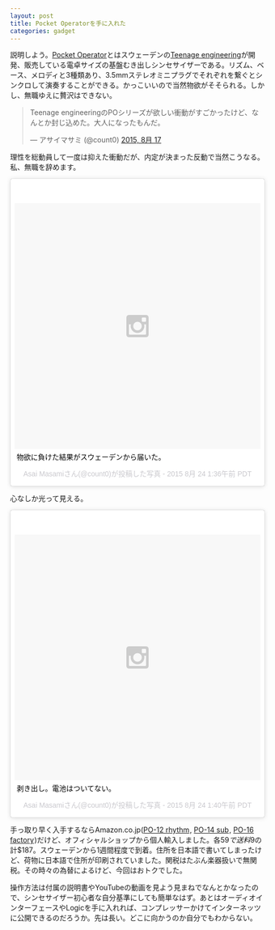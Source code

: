 ```yaml
---
layout: post
title: Pocket Operatorを手に入れた
categories: gadget 
---
```

説明しよう。[Pocket Operator][po]とはスウェーデンの[Teenage engineering][te]が開発、販売している電卓サイズの基盤むき出しシンセサイザーである。リズム、ベース、メロディと3種類あり、3.5mmステレオミニプラグでそれぞれを繋ぐとシンクロして演奏することができる。かっこいいので当然物欲がそそられる。しかし、無職ゆえに贅沢はできない。

<blockquote class="twitter-tweet" lang="ja"><p lang="ja" dir="ltr">Teenage engineeringのPOシリーズが欲しい衝動がすごかったけど、なんとか封じ込めた。大人になったもんだ。</p>&mdash; アサイマサミ (@count0) <a href="https://twitter.com/count0/status/633133909417533441">2015, 8月 17</a></blockquote> <script async src="//platform.twitter.com/widgets.js" charset="utf-8"></script>

理性を総動員して一度は抑えた衝動だが、内定が決まった反動で当然こうなる。私、無職を辞めます。

<blockquote class="instagram-media" data-instgrm-captioned data-instgrm-version="4" style=" background:#FFF; border:0; border-radius:3px; box-shadow:0 0 1px 0 rgba(0,0,0,0.5),0 1px 10px 0 rgba(0,0,0,0.15); margin: 1px; max-width:658px; padding:0; width:99.375%; width:-webkit-calc(100% - 2px); width:calc(100% - 2px);"><div style="padding:8px;"> <div style=" background:#F8F8F8; line-height:0; margin-top:40px; padding:50.0% 0; text-align:center; width:100%;"> <div style=" background:url(data:image/png;base64,iVBORw0KGgoAAAANSUhEUgAAACwAAAAsCAMAAAApWqozAAAAGFBMVEUiIiI9PT0eHh4gIB4hIBkcHBwcHBwcHBydr+JQAAAACHRSTlMABA4YHyQsM5jtaMwAAADfSURBVDjL7ZVBEgMhCAQBAf//42xcNbpAqakcM0ftUmFAAIBE81IqBJdS3lS6zs3bIpB9WED3YYXFPmHRfT8sgyrCP1x8uEUxLMzNWElFOYCV6mHWWwMzdPEKHlhLw7NWJqkHc4uIZphavDzA2JPzUDsBZziNae2S6owH8xPmX8G7zzgKEOPUoYHvGz1TBCxMkd3kwNVbU0gKHkx+iZILf77IofhrY1nYFnB/lQPb79drWOyJVa/DAvg9B/rLB4cC+Nqgdz/TvBbBnr6GBReqn/nRmDgaQEej7WhonozjF+Y2I/fZou/qAAAAAElFTkSuQmCC); display:block; height:44px; margin:0 auto -44px; position:relative; top:-22px; width:44px;"></div></div> <p style=" margin:8px 0 0 0; padding:0 4px;"> <a href="https://instagram.com/p/6wnd1UJzZe/" style=" color:#000; font-family:Arial,sans-serif; font-size:14px; font-style:normal; font-weight:normal; line-height:17px; text-decoration:none; word-wrap:break-word;" target="_top">物欲に負けた結果がスウェーデンから届いた。</a></p> <p style=" color:#c9c8cd; font-family:Arial,sans-serif; font-size:14px; line-height:17px; margin-bottom:0; margin-top:8px; overflow:hidden; padding:8px 0 7px; text-align:center; text-overflow:ellipsis; white-space:nowrap;">Asai Masamiさん(@count0)が投稿した写真 - <time style=" font-family:Arial,sans-serif; font-size:14px; line-height:17px;" datetime="2015-08-24T08:36:17+00:00">2015 8月 24 1:36午前 PDT</time></p></div></blockquote> <script async defer src="//platform.instagram.com/en_US/embeds.js"></script>

心なしか光って見える。

<blockquote class="instagram-media" data-instgrm-captioned data-instgrm-version="4" style=" background:#FFF; border:0; border-radius:3px; box-shadow:0 0 1px 0 rgba(0,0,0,0.5),0 1px 10px 0 rgba(0,0,0,0.15); margin: 1px; max-width:658px; padding:0; width:99.375%; width:-webkit-calc(100% - 2px); width:calc(100% - 2px);"><div style="padding:8px;"> <div style=" background:#F8F8F8; line-height:0; margin-top:40px; padding:50.0% 0; text-align:center; width:100%;"> <div style=" background:url(data:image/png;base64,iVBORw0KGgoAAAANSUhEUgAAACwAAAAsCAMAAAApWqozAAAAGFBMVEUiIiI9PT0eHh4gIB4hIBkcHBwcHBwcHBydr+JQAAAACHRSTlMABA4YHyQsM5jtaMwAAADfSURBVDjL7ZVBEgMhCAQBAf//42xcNbpAqakcM0ftUmFAAIBE81IqBJdS3lS6zs3bIpB9WED3YYXFPmHRfT8sgyrCP1x8uEUxLMzNWElFOYCV6mHWWwMzdPEKHlhLw7NWJqkHc4uIZphavDzA2JPzUDsBZziNae2S6owH8xPmX8G7zzgKEOPUoYHvGz1TBCxMkd3kwNVbU0gKHkx+iZILf77IofhrY1nYFnB/lQPb79drWOyJVa/DAvg9B/rLB4cC+Nqgdz/TvBbBnr6GBReqn/nRmDgaQEej7WhonozjF+Y2I/fZou/qAAAAAElFTkSuQmCC); display:block; height:44px; margin:0 auto -44px; position:relative; top:-22px; width:44px;"></div></div> <p style=" margin:8px 0 0 0; padding:0 4px;"> <a href="https://instagram.com/p/6wn6-QpzZ3/" style=" color:#000; font-family:Arial,sans-serif; font-size:14px; font-style:normal; font-weight:normal; line-height:17px; text-decoration:none; word-wrap:break-word;" target="_top">剥き出し。電池はついてない。</a></p> <p style=" color:#c9c8cd; font-family:Arial,sans-serif; font-size:14px; line-height:17px; margin-bottom:0; margin-top:8px; overflow:hidden; padding:8px 0 7px; text-align:center; text-overflow:ellipsis; white-space:nowrap;">Asai Masamiさん(@count0)が投稿した写真 - <time style=" font-family:Arial,sans-serif; font-size:14px; line-height:17px;" datetime="2015-08-24T08:40:16+00:00">2015 8月 24 1:40午前 PDT</time></p></div></blockquote> <script async defer src="//platform.instagram.com/en_US/embeds.js"></script>

手っ取り早く入手するならAmazon.co.jp(<a href="http://www.amazon.co.jp/gp/product/B00VPZ0AMC/ref=as_li_ss_tl?ie=UTF8&camp=247&creative=7399&creativeASIN=B00VPZ0AMC&linkCode=as2&tag=count_0-22">PO-12 rhythm</a><img src="http://ir-jp.amazon-adsystem.com/e/ir?t=count_0-22&l=as2&o=9&a=B00VPZ0AMC" width="1" height="1" border="0" alt="" style="border:none !important; margin:0px !important;" />, <a href="http://www.amazon.co.jp/gp/product/B00VPZ0BIU/ref=as_li_ss_tl?ie=UTF8&camp=247&creative=7399&creativeASIN=B00VPZ0BIU&linkCode=as2&tag=count_0-22">PO-14 sub</a><img src="http://ir-jp.amazon-adsystem.com/e/ir?t=count_0-22&l=as2&o=9&a=B00VPZ0BIU" width="1" height="1" border="0" alt="" style="border:none !important; margin:0px !important;" />, <a href="http://www.amazon.co.jp/gp/product/B00VPZ0ANQ/ref=as_li_ss_tl?ie=UTF8&camp=247&creative=7399&creativeASIN=B00VPZ0ANQ&linkCode=as2&tag=count_0-22">PO-16 factory</a><img src="http://ir-jp.amazon-adsystem.com/e/ir?t=count_0-22&l=as2&o=9&a=B00VPZ0ANQ" width="1" height="1" border="0" alt="" style="border:none !important; margin:0px !important;" />)だけど、オフィシャルショップから個人輸入しました。各$59で送料$9の計$187。スウェーデンから1週間程度で到着。住所を日本語で書いてしまったけど、荷物に日本語で住所が印刷されていました。関税はたぶん楽器扱いで無関税。その時々の為替によるけど、今回はおトクでした。

操作方法は付属の説明書やYouTubeの動画を見よう見まねでなんとかなったので、シンセサイザー初心者な自分基準にしても簡単なはず。あとはオーディオインターフェースやLogicを手に入れれば、コンプレッサーかけてインターネッツに公開できるのだろうか。先は長い。どこに向かうのか自分でもわからない。

[po]: https://www.teenageengineering.com/products/po
[te]: https://www.teenageengineering.com
